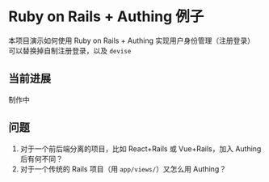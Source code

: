 # Ruby on Rails + Authing 例子
本项目演示如何使用 Ruby on Rails + Authing 实现用户身份管理（注册登录）    
可以替换掉自制注册登录，以及 `devise`  

## 当前进展
制作中

## 问题
1. 对于一个前后端分离的项目，比如 React+Rails 或 Vue+Rails，加入 Authing 后有何不同？
2. 对于一个传统的 Rails 项目（用 `app/views/`）又怎么用 Authing？

<!--

## 使用方法
```
bundle install
rails s
```

## 说明
* 方法1：[登录注册页完全托管给 Authing](https://docs.authing.cn/v2/guides/authentication/basic/password/#%E4%BD%BF%E7%94%A8-api-sdk)

-->